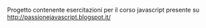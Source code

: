 Progetto contenente esercitazioni per il corso javascript
presente su http://passionejavascript.blogspot.it/
